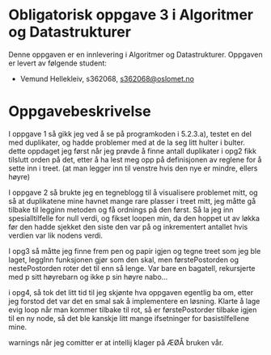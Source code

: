 # Obligatorisk oppgave 3 i Algoritmer og Datastrukturer

Denne oppgaven er en innlevering i Algoritmer og Datastrukturer. 
Oppgaven er levert av følgende student:
* Vemund Hellekleiv, s362068, s362068@oslomet.no


# Oppgavebeskrivelse

I oppgave 1 så gikk jeg ved å se på programkoden i 5.2.3.a), testet en del med duplikater, og hadde problemer med at de la seg litt hulter i bulter.
dette oppdaget jeg først når jeg prøvde å finne antall duplikater i opg2
fikk tilslutt orden på det, etter å ha lest meg opp på definisjonen av reglene for å sette inn i treet. 
(at man legger inn til venstre hvis den nye er mindre, ellers høyre)

I oppgave 2 så brukte jeg en tegneblogg til å visualisere problemet mitt, og så at duplikatene mine havnet mange rare plasser i treet mitt,
jeg måtte gå tilbake til legginn metoden og få ordnings på den først. Så la jeg inn spesialltilfelle for null verdi, og fikset loopen min, da den hoppet ut av løkka
før den hadde sjekket den siste den var på og inkrementert antallet hvis verdien var lik nodens verdi.

I opg3 så måtte jeg finne frem pen og papir igjen og tegne treet som jeg ble laget, leggInn funksjonen gjør som den skal,
men førstePostorden og nestePostorden roter det til enn så lenge. Var bare en bagatell, rekursjerte med p sitt høyrebarn og ikke p sin høyre nabo...

i opg4, så tok det litt tid til jeg skjønte hva oppgaven egentlig ba om, etter jeg forstod det var det en smal sak å implementere en løsning. Klarte å lage evig loop når man kommer tilbake til rot, så er førstePostorder tilbake igjen til en ny node, så det ble kanskje litt mange ifsetninger for basistilfellene mine.

warnings når jeg comitter er at intellij klager på ÆØÅ bruken vår.